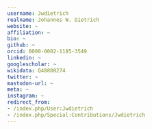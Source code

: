 ```yaml
---
username: Jwdietrich
realname: Johannes W. Dietrich
website: ~
affiliation: ~
bio: ~
github: ~
orcid: 0000-0002-1185-3549
linkedin: ~
googlescholar: ~
wikidata: Q48800274
twitter: ~
mastodon-url: ~
meta: ~
instagram: ~
redirect_from:
- /index.php/User:Jwdietrich
- /index.php/Special:Contributions/Jwdietrich
---
```

